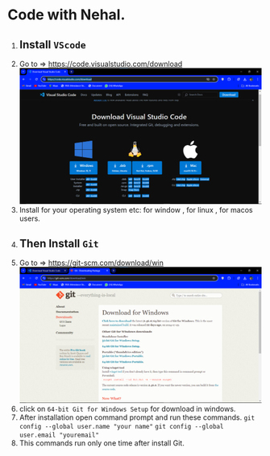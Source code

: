 # Code with Nehal.
1. ##   Install `VScode`
1. Go to => https://code.visualstudio.com/download
![vscode download page.](image.png)
1. Install for your operating system etc: for window , for linux , for macos users.
1. ## Then Install `Git`
1. Go to => https://git-scm.com/download/win
![Git download page](image-1.png)
1. click on `64-bit Git for Windows Setup` for download in windows.
1. After installation open command prompt and run these commands.
`git config --global user.name "your name"`
`git config --global user.email "youremail"`
1. This commands run only one time after install Git.